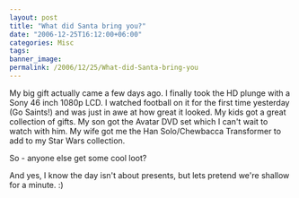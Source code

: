 ```yaml
---
layout: post
title: "What did Santa bring you?"
date: "2006-12-25T16:12:00+06:00"
categories: Misc 
tags: 
banner_image: 
permalink: /2006/12/25/What-did-Santa-bring-you
---
```


My big gift actually came a few days ago. I finally took the HD plunge with a Sony 46 inch 1080p LCD. I watched football on it for the first time yesterday (Go Saints!) and was just in awe at how great it looked. My kids got a great collection of gifts. My son got the Avatar DVD set which I can't wait to watch with him. My wife got me the Han Solo/Chewbacca 
Transformer to add to my Star Wars collection. 

So - anyone else get some cool loot?

And yes, I know the day isn't about presents, but lets pretend we're shallow for a minute. :)